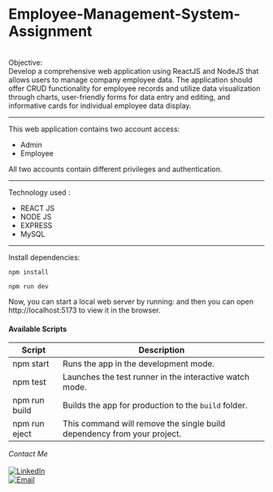 # Employee-Management-System-Assignment 
<br>
Objective:
<br>
Develop a comprehensive web application using ReactJS and NodeJS that allows users to manage company employee data. The application should offer CRUD functionality for employee records and utilize data visualization through charts, user-friendly forms for data entry and editing, and informative cards for individual employee data display.

-------------

This web application contains two account access:
- Admin
- Employee

All two accounts contain different privileges and authentication.

-------------
Technology used :
- REACT JS
- NODE JS 
- EXPRESS
- MySQL

-------------

Install dependencies:

```
npm install
```

```
npm run dev
```
Now, you can start a local web server by running:
and then you can open http://localhost:5173 to view it in the browser.

#### Available Scripts

| Script        | Description                                                             |
| ------------- | ----------------------------------------------------------------------- |
| npm start     | Runs the app in the development mode.                                   |
| npm test      | Launches the test runner in the interactive watch mode.                 |
| npm run build | Builds the app for production to the `build` folder.                    |
| npm run eject | This command will remove the single build dependency from your project. |

<i>Contact Me</i></h3>   
<br/> 
<a href="https://www.linkedin.com/in/arnav-sharma0127/"><img alt="LinkedIn" src="https://img.shields.io/badge/LinkedIn-0077B5?style=for-the-badge&logo=linkedin&logoColor=white"></a>
&nbsp;&nbsp;  
<a href="mailto:arnavsharma0127@gmail.com"><img alt="Email" src="https://img.shields.io/badge/Gmail-D14836?style=for-the-badge&logo=gmail&logoColor=white"></a>
  

